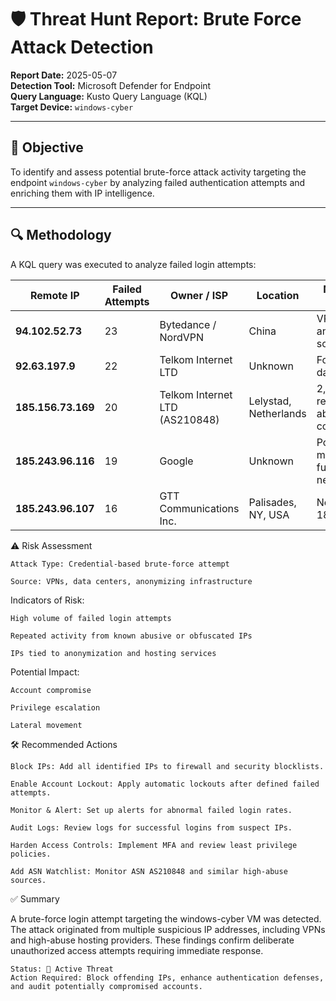 # 🛡️ Threat Hunt Report: Brute Force Attack Detection

**Report Date:** 2025-05-07  
**Detection Tool:** Microsoft Defender for Endpoint  
**Query Language:** Kusto Query Language (KQL)  
**Target Device:** `windows-cyber`

---

## 🎯 Objective

To identify and assess potential brute-force attack activity targeting the endpoint `windows-cyber` by analyzing failed authentication attempts and enriching them with IP intelligence.

---

## 🔍 Methodology

A KQL query was executed to analyze failed login attempts:




| Remote IP          | Failed Attempts | Owner / ISP                    | Location              | Notes / Abuse Reports                         |
| ------------------ | --------------- | ------------------------------ | --------------------- | --------------------------------------------- |
| **94.102.52.73**   | 23              | Bytedance / NordVPN            | China                 | VPN usage, anonymized source                  |
| **92.63.197.9**    | 22              | Telkom Internet LTD            | Unknown               | Found in abuse database                       |
| **185.156.73.169** | 20              | Telkom Internet LTD (AS210848) | Lelystad, Netherlands | 2,412 abuse reports, 60% abuse confidence     |
| **185.243.96.116** | 19              | Google                         | Unknown               | Possibly misattributed, further review needed |
| **185.243.96.107** | 16              | GTT Communications Inc.        | Palisades, NY, USA    | Netblock: 185.243.96.0/22                     |


⚠️ Risk Assessment

    Attack Type: Credential-based brute-force attempt

    Source: VPNs, data centers, anonymizing infrastructure

Indicators of Risk:

    High volume of failed login attempts

    Repeated activity from known abusive or obfuscated IPs

    IPs tied to anonymization and hosting services

Potential Impact:

    Account compromise

    Privilege escalation

    Lateral movement

🛠️ Recommended Actions

    Block IPs: Add all identified IPs to firewall and security blocklists.

    Enable Account Lockout: Apply automatic lockouts after defined failed attempts.

    Monitor & Alert: Set up alerts for abnormal failed login rates.

    Audit Logs: Review logs for successful logins from suspect IPs.

    Harden Access Controls: Implement MFA and review least privilege policies.

    Add ASN Watchlist: Monitor ASN AS210848 and similar high-abuse sources.

✅ Summary

A brute-force login attempt targeting the windows-cyber VM was detected. The attack originated from multiple suspicious IP addresses, including VPNs and high-abuse hosting providers. These findings confirm deliberate unauthorized access attempts requiring immediate response.

    Status: 🚨 Active Threat
    Action Required: Block offending IPs, enhance authentication defenses, and audit potentially compromised accounts.
